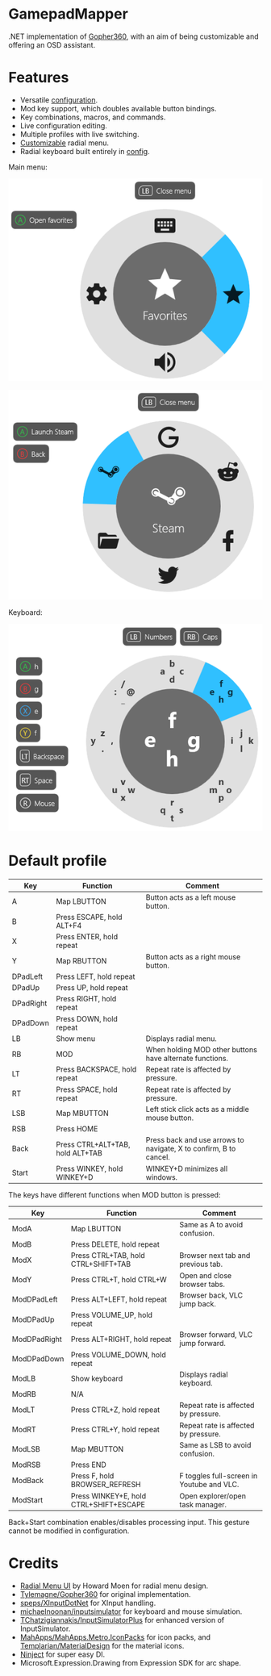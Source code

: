 # GamepadMapper

.NET implementation of [Gopher360](https://github.com/Tylemagne/Gopher360), with an aim of being customizable and offering an OSD assistant.

# Features

- Versatile [configuration](https://github.com/EdonGashi/gamepad-mapper/blob/master/src/GamepadMapper/config.txt).
- Mod key support, which doubles available button bindings.
- Key combinations, macros, and commands.
- Live configuration editing.
- Multiple profiles with live switching.
- [Customizable](https://github.com/EdonGashi/gamepad-mapper/blob/master/src/GamepadMapper/menu_main.txt) radial menu.
- Radial keyboard built entirely in [config](https://github.com/EdonGashi/gamepad-mapper/blob/master/src/GamepadMapper/menu_keyboard.txt).

Main menu:

![Menu](docs/menu.png)

![Favorites](docs/favorites.png)

Keyboard:

![Keyboard](docs/keyboard.png)

# Default profile

Key|Function|Comment
---|---|---
A|Map LBUTTON|Button acts as a left mouse button.
B|Press ESCAPE, hold ALT+F4|
X|Press ENTER, hold repeat|
Y|Map RBUTTON|Button acts as a right mouse button.
DPadLeft|Press LEFT, hold repeat|
DPadUp|Press UP, hold repeat|
DPadRight|Press RIGHT, hold repeat|
DPadDown|Press DOWN, hold repeat|
LB|Show menu|Displays radial menu.
RB|MOD|When holding MOD other buttons have alternate functions.
LT|Press BACKSPACE, hold repeat|Repeat rate is affected by pressure.
RT|Press SPACE, hold repeat|Repeat rate is affected by pressure.
LSB|Map MBUTTON|Left stick click acts as a middle mouse button.
RSB|Press HOME|
Back|Press CTRL+ALT+TAB, hold ALT+TAB|Press back and use arrows to navigate, X to confirm, B to cancel.
Start|Press WINKEY, hold WINKEY+D|WINKEY+D minimizes all windows.

The keys have different functions when MOD button is pressed:

Key|Function|Comment
---|---|---
ModA|Map LBUTTON|Same as A to avoid confusion.
ModB|Press DELETE, hold repeat|
ModX|Press CTRL+TAB, hold CTRL+SHIFT+TAB|Browser next tab and previous tab.
ModY|Press CTRL+T, hold CTRL+W|Open and close browser tabs.
ModDPadLeft|Press ALT+LEFT, hold repeat|Browser back, VLC jump back.
ModDPadUp|Press VOLUME_UP, hold repeat|
ModDPadRight|Press ALT+RIGHT, hold repeat|Browser forward, VLC jump forward.
ModDPadDown|Press VOLUME_DOWN, hold repeat|
ModLB|Show keyboard|Displays radial keyboard.
ModRB|N/A|
ModLT|Press CTRL+Z, hold repeat|Repeat rate is affected by pressure.
ModRT|Press CTRL+Y, hold repeat|Repeat rate is affected by pressure.
ModLSB|Map MBUTTON|Same as LSB to avoid confusion.
ModRSB|Press END|
ModBack|Press F, hold BROWSER_REFRESH|F toggles full-screen in Youtube and VLC.
ModStart|Press WINKEY+E, hold CTRL+SHIFT+ESCAPE|Open explorer/open task manager.

Back+Start combination enables/disables processing input. This gesture cannot be modified in configuration.

# Credits

- [Radial Menu UI](https://dribbble.com/shots/801609-Concept-Idea-Radial-Menu-UI-animated) by Howard Moen for radial menu design.
- [Tylemagne/Gopher360](https://github.com/Tylemagne/Gopher360) for original implementation.
- [speps/XInputDotNet](https://github.com/speps/XInputDotNet) for XInput handling.
- [michaelnoonan/inputsimulator](https://github.com/michaelnoonan/inputsimulator) for keyboard and mouse simulation.
- [TChatzigiannakis/InputSimulatorPlus](https://github.com/TChatzigiannakis/InputSimulatorPlus) for enhanced version of InputSimulator.
- [MahApps/MahApps.Metro.IconPacks](https://github.com/MahApps/MahApps.Metro.IconPacks) for icon packs, and [Templarian/MaterialDesign](https://github.com/Templarian/MaterialDesign) for the material icons.
- [Ninject](https://github.com/ninject/ninject) for super easy DI.
- Microsoft.Expression.Drawing from Expression SDK for arc shape.
